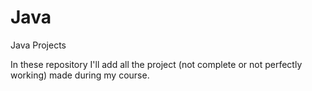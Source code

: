 # Java
Java Projects

In these repository I'll add all the project (not complete or not perfectly working) made during my course.
